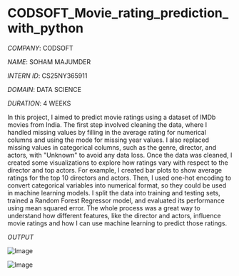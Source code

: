# CODSOFT_Movie_rating_prediction_with_python

*COMPANY*: CODSOFT

*NAME*: SOHAM MAJUMDER

*INTERN ID*: CS25NY365911

*DOMAIN*: DATA SCIENCE

*DURATION*: 4 WEEKS

In this project, I aimed to predict movie ratings using a dataset of IMDb movies from India. The first step involved cleaning the data, where I handled missing values by filling in the average rating for numerical columns and using the mode for missing year values. I also replaced missing values in categorical columns, such as the genre, director, and actors, with "Unknown" to avoid any data loss. Once the data was cleaned, I created some visualizations to explore how ratings vary with respect to the director and top actors. For example, I created bar plots to show average ratings for the top 10 directors and actors. Then, I used one-hot encoding to convert categorical variables into numerical format, so they could be used in machine learning models. I split the data into training and testing sets, trained a Random Forest Regressor model, and evaluated its performance using mean squared error. The whole process was a great way to understand how different features, like the director and actors, influence movie ratings and how I can use machine learning to predict those ratings.

*OUTPUT*

![Image](https://github.com/user-attachments/assets/72412a80-b059-4515-a3f7-61ef385b69f9)

![Image](https://github.com/user-attachments/assets/ae354c81-6349-4127-82f0-b20f7a7ed101)
